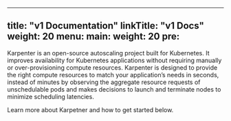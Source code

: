 
---
title: "v1 Documentation"
linkTitle: "v1 Docs"
weight: 20
menu:
  main:
    weight: 20
    pre: <i class='fas fa-book'></i>
---

Karpenter is an open-source autoscaling project built for Kubernetes. It improves availability for Kubernetes applications without requiring manually or over-provisioning compute resources. Karpenter is designed to provide the right compute resources to match your application’s needs in seconds, instead of minutes by observing the aggregate resource requests of unschedulable pods and makes decisions to launch and terminate nodes to minimize scheduling latencies.

Learn more about Karpetner and how to get started below.
